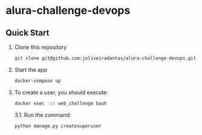 # alura-challenge-devops

## Quick Start

1. Clone this repository

   ```bash
   git clone git@github.com:joliveiradantas/alura-challenge-devops.git
   ```
   
1. Start the app

   ```bash
   docker-compose up
   ```

1. To create a user, you should execute:

   ```bash
   docker exec -it web_challenge bash
   ```   
   
   3.1. Run the command:
   
   ```bash
   python manage.py createsuperuser
   ```   
